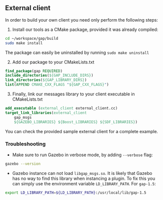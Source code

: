 ## External client

In order to build your own client you need only perform the following steps:

1. Install our tools as a CMake package, provided it was already compiled:

```bash
cd ~/workspace/gap/build
sudo make install
```

The package can easily be uninstalled by running `sudo make uninstall`

2. Add our package to your CMakeLists.txt

```CMake
find_package(gap REQUIRED)
include_directories(${GAP_INCLUDE_DIRS})
link_directories(${GAP_LIBRARY_DIRS})
list(APPEND CMAKE_CXX_FLAGS "${GAP_CXX_FLAGS}")
```

3. Finally, link our messages library to your client executable in CMakeLists.txt

```CMake
add_executable (external_client external_client.cc)
target_link_libraries(external_client
    gap_msgs
    ${GAZEBO_LIBRARIES} ${Boost_LIBRARIES} ${SDF_LIBRARIES})
```

You can check the provided sample external client for a complete example.

### Troubleshooting

- Make sure to run Gazebo in verbose mode, by adding `--verbose` flag:

```bash
gazebo --version
```

- Gazebo instance can not load `libgap_msgs.so`. It is likely that Gazebo has no way to find this library when instancing a plugin. To fix this you can simply use the environment variable `LD_LIBRARY_PATH`. For `gap-1.5`:

```bash
export LD_LIBRARY_PATH=${LD_LIBRARY_PATH}:/usr/local/lib/gap-1.5
```
